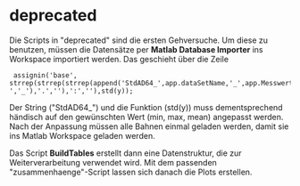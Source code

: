 # deprecated
Die Scripts in "deprecated" sind die ersten Gehversuche. Um diese zu benutzen, müssen die Datensätze per **Matlab Database Importer** ins Workspace importiert werden. Das geschieht über die Zeile
```
 assignin('base', strrep(strrep(strrep(append('StdAD64_',app.dataSetName,'_',app.MesswertDropDown.Items{app.MesswertDropDown.Value}),', ','_'),'.',''),':',''),std(y));
```
Der String ("StdAD64_") und die Funktion (std(y)) muss dementsprechend händisch auf den gewünschten Wert (min, max, mean) angepasst werden.
Nach der Anpassung müssen alle Bahnen einmal geladen werden, damit sie ins Matlab Workspace geladen werden.

Das Script **BuildTables** erstellt dann eine Datenstruktur, die zur Weiterverarbeitung verwendet wird.
Mit dem passenden "zusammenhaenge"-Script lassen sich danach die Plots erstellen.